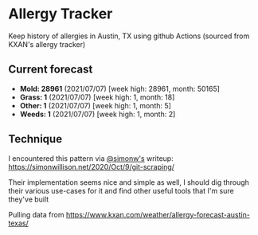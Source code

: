 # Allergy Tracker

Keep history of allergies in Austin, TX using github Actions (sourced from KXAN's allergy tracker)

## Current forecast
<!-- INJECT FORECAST -->
- **Mold: 28961** (2021/07/07)  [week high: 28961, month: 50165]
- **Grass: 1** (2021/07/07)  [week high: 1, month: 18]
- **Other: 1** (2021/07/07)  [week high: 1, month: 5]
- **Weeds: 1** (2021/07/07)  [week high: 1, month: 2]
<!-- END INJECT FORECAST -->

## Technique

I encountered this pattern via [@simonw's](https://github.com/simonw) writeup: https://simonwillison.net/2020/Oct/9/git-scraping/

Their implementation seems nice and simple as well, I should dig through their various use-cases for it and find other useful tools that I'm sure they've built

Pulling data from https://www.kxan.com/weather/allergy-forecast-austin-texas/
